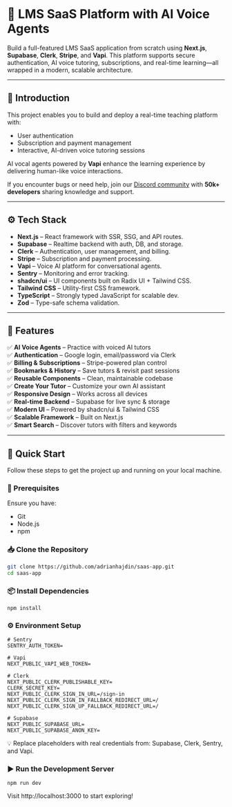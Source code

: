 # 🧠 LMS SaaS Platform with AI Voice Agents

Build a full-featured LMS SaaS application from scratch using **Next.js**, **Supabase**, **Clerk**, **Stripe**, and **Vapi**. This platform supports secure authentication, AI voice tutoring, subscriptions, and real-time learning—all wrapped in a modern, scalable architecture.

---

## 🤖 Introduction

This project enables you to build and deploy a real-time teaching platform with:

- User authentication
- Subscription and payment management
- Interactive, AI-driven voice tutoring sessions

AI vocal agents powered by **Vapi** enhance the learning experience by delivering human-like voice interactions.

If you encounter bugs or need help, join our [Discord community](https://discord.com) with **50k+ developers** sharing knowledge and support.

---

## ⚙️ Tech Stack

- **Next.js** – React framework with SSR, SSG, and API routes.
- **Supabase** – Realtime backend with auth, DB, and storage.
- **Clerk** – Authentication, user management, and billing.
- **Stripe** – Subscription and payment processing.
- **Vapi** – Voice AI platform for conversational agents.
- **Sentry** – Monitoring and error tracking.
- **shadcn/ui** – UI components built on Radix UI + Tailwind CSS.
- **Tailwind CSS** – Utility-first CSS framework.
- **TypeScript** – Strongly typed JavaScript for scalable dev.
- **Zod** – Type-safe schema validation.

---

## 🔋 Features

✅ **AI Voice Agents** – Practice with voiced AI tutors  
✅ **Authentication** – Google login, email/password via Clerk  
✅ **Billing & Subscriptions** – Stripe-powered plan control  
✅ **Bookmarks & History** – Save tutors & revisit past sessions  
✅ **Reusable Components** – Clean, maintainable codebase  
✅ **Create Your Tutor** – Customize your own AI assistant  
✅ **Responsive Design** – Works across all devices  
✅ **Real-time Backend** – Supabase for live sync & storage  
✅ **Modern UI** – Powered by shadcn/ui & Tailwind CSS  
✅ **Scalable Framework** – Built on Next.js  
✅ **Smart Search** – Discover tutors with filters and keywords

---

## 🤸 Quick Start

Follow these steps to get the project up and running on your local machine.

### 🔧 Prerequisites

Ensure you have:

- Git
- Node.js
- npm

### 📥 Clone the Repository

```bash
git clone https://github.com/adrianhajdin/saas-app.git
cd saas-app
````
### 📦 Install Dependencies
````
npm install
````
### ⚙️ Environment Setup
````
# Sentry
SENTRY_AUTH_TOKEN=

# Vapi
NEXT_PUBLIC_VAPI_WEB_TOKEN=

# Clerk
NEXT_PUBLIC_CLERK_PUBLISHABLE_KEY=
CLERK_SECRET_KEY=
NEXT_PUBLIC_CLERK_SIGN_IN_URL=/sign-in
NEXT_PUBLIC_CLERK_SIGN_IN_FALLBACK_REDIRECT_URL=/
NEXT_PUBLIC_CLERK_SIGN_UP_FALLBACK_REDIRECT_URL=/

# Supabase
NEXT_PUBLIC_SUPABASE_URL=
NEXT_PUBLIC_SUPABASE_ANON_KEY=
````

💡 Replace placeholders with real credentials from: Supabase, Clerk, Sentry, and Vapi.

### ▶️ Run the Development Server
````
npm run dev
````
Visit http://localhost:3000 to start exploring!

